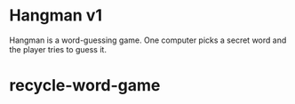 # Hangman v1

Hangman is a word-guessing game. One computer picks a secret word and the player tries to guess it.
# recycle-word-game
